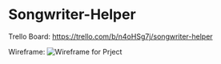 # Songwriter-Helper

Trello Board: https://trello.com/b/n4oHSg7j/songwriter-helper

Wireframe:
![Wireframe for Prject](https://s32.postimg.org/k3k80vs4l/songwriterwire.jpg)
